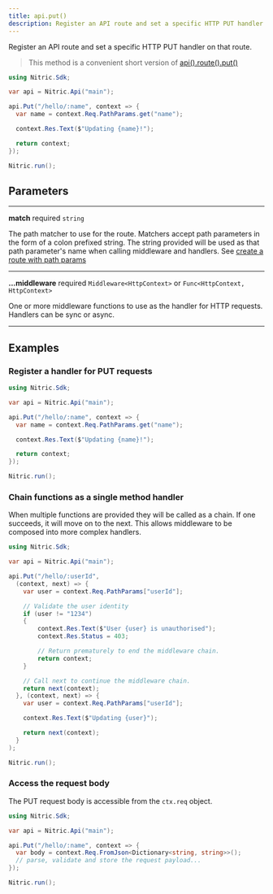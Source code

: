 ```yaml
---
title: api.put()
description: Register an API route and set a specific HTTP PUT handler on that route.
---
```


Register an API route and set a specific HTTP PUT handler on that route.

> This method is a convenient short version of [api().route().put()](./api-route-put)

```c#
using Nitric.Sdk;

var api = Nitric.Api("main");

api.Put("/hello/:name", context => {
  var name = context.Req.PathParams.get("name");

  context.Res.Text($"Updating {name}!");

  return context;
});

Nitric.run();
```

## Parameters

---

**match** required `string`

The path matcher to use for the route. Matchers accept path parameters in the form of a colon prefixed string. The string provided will be used as that path parameter's name when calling middleware and handlers. See [create a route with path params](#create-a-route-with-path-params)

---

**...middleware** required `Middleware<HttpContext>` or `Func<HttpContext, HttpContext>`

One or more middleware functions to use as the handler for HTTP requests. Handlers can be sync or async.

---

## Examples

### Register a handler for PUT requests

```c#
using Nitric.Sdk;

var api = Nitric.Api("main");

api.Put("/hello/:name", context => {
  var name = context.Req.PathParams.get("name");

  context.Res.Text($"Updating {name}!");

  return context;
});

Nitric.run();
```

### Chain functions as a single method handler

When multiple functions are provided they will be called as a chain. If one succeeds, it will move on to the next. This allows middleware to be composed into more complex handlers.
```c#
using Nitric.Sdk;

var api = Nitric.Api("main");

api.Put("/hello/:userId", 
  (context, next) => {
    var user = context.Req.PathParams["userId"];

    // Validate the user identity
    if (user != "1234")
    {
        context.Res.Text($"User {user} is unauthorised");
        context.Res.Status = 403;

        // Return prematurely to end the middleware chain.
        return context;
    }

    // Call next to continue the middleware chain.
    return next(context);
  }, (context, next) => {
    var user = context.Req.PathParams["userId"];

    context.Res.Text($"Updating {user}");

    return next(context);
  }
);

Nitric.run();
```

### Access the request body

The PUT request body is accessible from the `ctx.req` object.

```c#
using Nitric.Sdk;

var api = Nitric.Api("main");

api.Put("/hello/:name", context => {
  var body = context.Req.FromJson<Dictionary<string, string>>();
  // parse, validate and store the request payload...
});

Nitric.run();
```
